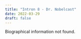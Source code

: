 ```yaml
---
title: "Intron 8 - Dr. Nobelcast"
date: 2022-03-29
draft: false
---
```


Biographical information not found.